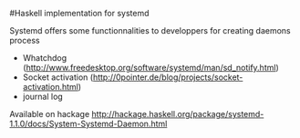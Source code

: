 #Haskell implementation for systemd

Systemd offers some functionnalities to developpers for creating daemons process


- Whatchdog (http://www.freedesktop.org/software/systemd/man/sd_notify.html)
- Socket activation (http://0pointer.de/blog/projects/socket-activation.html)
- journal log

Available on hackage
http://hackage.haskell.org/package/systemd-1.1.0/docs/System-Systemd-Daemon.html
